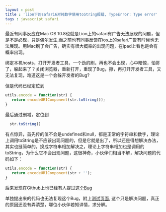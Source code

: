 ```yaml
---
layout : post
title : 'lion下的safari6对纯数字使用toString报错, TypeError: Type error'
tags : javascript safari 
---
```


最近有同事反应在Mac OS 10.8也就是Lion上的safari有广告无法展现的问题，但是不是必现，只是偶尔发生,而之前也有同事反馈在ios上的safari广告有时候也无法展现。用Mac刷了会广告，确实有很大概率的出现问题，在ipad上看也是会有概率出现。

绑定本机hosts，打开开发者工具，一个劲的刷，再也不会出现，心中暗惊，怕哥了，躲起来了？关闭浏览器，重新打开，重现了Bug，擦，再打开开发者工具，又无法复现，难道这是一个会躲开发者的Bug?

但是代码已经定位到

```javascript
utils.encode = function(str) {
   return encodeURIComponent(str.toString());
}
```

最后通过删减，定位到

```javascript
  str.toString()
```

有点惊异，首先传的值不会是undefined和null，都是正常的字符串和数字，理论上调用toString是不应该出现问题的，但是它就是出了，所以还是得想解决办法，其实也挺简单的，换成字符串相加解决之，理论上字符串相加也是调用的toString，为什么它不会出现问题，这很神奇，小伙伴们相当不解，解决问题的代码如下：

```javascript
utils.encode = function(str) {
   return encodeURIComponent(str + '');
}
```

后来发现在Github上也已经有人提过[这个Bug](https://github.com/mleibman/SlickGrid/pull/472)

单独提出来的代码也无法复现这个Bug，附上[测试页面](/demos/2013-07-29-safari-number-tostring-error.html), 这个只是解决问题，真正的原因还没有弄清楚，哪位小伙伴若知详情，求分解。
